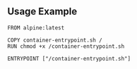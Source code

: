 ## Usage Example
```
FROM alpine:latest

COPY container-entrypoint.sh /
RUN chmod +x /container-entrypoint.sh

ENTRYPOINT ["/container-entrypoint.sh"]
```
